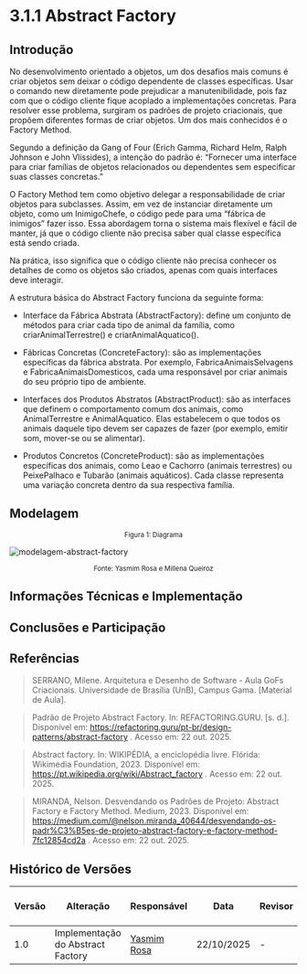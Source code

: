 # 3.1.1 Abstract Factory
## Introdução

No desenvolvimento orientado a objetos, um dos desafios mais comuns é criar objetos sem deixar o código dependente de classes específicas. Usar o comando new diretamente pode prejudicar a manutenibilidade, pois faz com que o código cliente fique acoplado a implementações concretas. Para resolver esse problema, surgiram os padrões de projeto criacionais, que propõem diferentes formas de criar objetos. Um dos mais conhecidos é o Factory Method.

Segundo a definição da Gang of Four (Erich Gamma, Richard Helm, Ralph Johnson e John Vlissides), a intenção do padrão é: “Fornecer uma interface para criar famílias de objetos relacionados ou dependentes sem especificar suas classes concretas.” 

O Factory Method tem como objetivo delegar a responsabilidade de criar objetos para subclasses. Assim, em vez de instanciar diretamente um objeto, como um InimigoChefe, o código pede para uma “fábrica de inimigos” fazer isso. Essa abordagem torna o sistema mais flexível e fácil de manter, já que o código cliente não precisa saber qual classe específica está sendo criada.

Na prática, isso significa que o código cliente não precisa conhecer os detalhes de como os objetos são criados, apenas com quais interfaces deve interagir. 

A estrutura básica do Abstract Factory funciona da seguinte forma:

- Interface da Fábrica Abstrata (AbstractFactory): define um conjunto de métodos para criar cada tipo de animal da família, como criarAnimalTerrestre() e criarAnimalAquatico().

- Fábricas Concretas (ConcreteFactory): são as implementações específicas da fábrica abstrata. Por exemplo, FabricaAnimaisSelvagens e FabricaAnimaisDomesticos, cada uma responsável por criar animais do seu próprio tipo de ambiente.

- Interfaces dos Produtos Abstratos (AbstractProduct): são as interfaces que definem o comportamento comum dos animais, como AnimalTerrestre e AnimalAquatico. Elas estabelecem o que todos os animais daquele tipo devem ser capazes de fazer (por exemplo, emitir som, mover-se ou se alimentar).

- Produtos Concretos (ConcreteProduct): são as implementações específicas dos animais, como Leao e Cachorro (animais terrestres) ou PeixePalhaco e Tubarão (animais aquáticos). Cada classe representa uma variação concreta dentro da sua respectiva família.

## Modelagem

<center><small>Figura 1: Diagrama</small></center>

![modelagem-abstract-factory](https://github.com/user-attachments/assets/193a0601-57d7-4e31-be1d-3f7bcb6c29e5)

<center><small>Fonte: Yasmim Rosa e Millena Queiroz</small></center>

## Informações Técnicas e Implementação

## Conclusões e Participação


## Referências
>SERRANO, Milene. Arquitetura e Desenho de Software - Aula GoFs Criacionais. Universidade de Brasília (UnB), Campus Gama. [Material de Aula].

> Padrão de Projeto Abstract Factory. In: REFACTORING.GURU. [s. d.]. Disponível em: https://refactoring.guru/pt-br/design-patterns/abstract-factory
. Acesso em: 22 out. 2025.

> Abstract factory. In: WIKIPÉDIA, a enciclopédia livre. Flórida: Wikimedia Foundation, 2023. Disponível em: https://pt.wikipedia.org/wiki/Abstract_factory
. Acesso em: 22 out. 2025.

>MIRANDA, Nelson. Desvendando os Padrões de Projeto: Abstract Factory e Factory Method. Medium, 2023. Disponível em: https://medium.com/@nelson.miranda_40644/desvendando-os-padr%C3%B5es-de-projeto-abstract-factory-e-factory-method-7fc12854cd2a
. Acesso em: 22 out. 2025.




## Histórico de Versões
| Versão | Alteração | Responsável | Data | Revisor |  Detalhes da Revisão | Data da Revisão |
|--------|-----------|-------------|------|---------|----------------------|-----------------|
| 1.0 | Implementação do Abstract Factory | [Yasmim Rosa](https://github.com/yaskisoba) | 22/10/2025 | - | -  | - |
